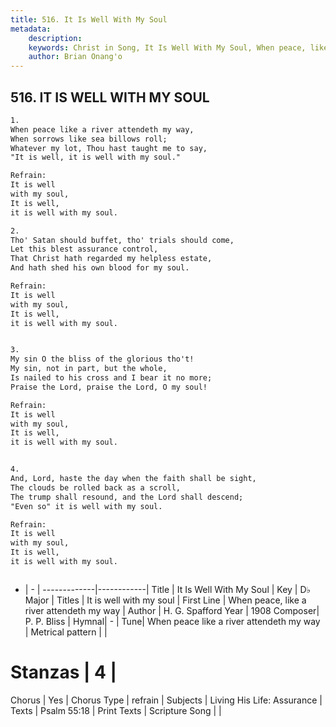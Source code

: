 ```yaml
---
title: 516. It Is Well With My Soul
metadata:
    description: 
    keywords: Christ in Song, It Is Well With My Soul, When peace, like a river attendeth my way, It is well with my soul
    author: Brian Onang'o
---
```



## 516. IT IS WELL WITH MY SOUL

```txt
1.
When peace like a river attendeth my way,
When sorrows like sea billows roll;
Whatever my lot, Thou hast taught me to say,
"It is well, it is well with my soul."

Refrain:
It is well
with my soul,
It is well,
it is well with my soul.

2.
Tho' Satan should buffet, tho' trials should come,
Let this blest assurance control,
That Christ hath regarded my helpless estate,
And hath shed his own blood for my soul. 

Refrain:
It is well
with my soul,
It is well,
it is well with my soul.


3.
My sin O the bliss of the glorious tho't!
My sin, not in part, but the whole,
Is nailed to his cross and I bear it no more;
Praise the Lord, praise the Lord, O my soul! 

Refrain:
It is well
with my soul,
It is well,
it is well with my soul.


4.
And, Lord, haste the day when the faith shall be sight,
The clouds be rolled back as a scroll,
The trump shall resound, and the Lord shall descend;
"Even so" it is well with my soul. 

Refrain:
It is well
with my soul,
It is well,
it is well with my soul.



```

- |   -  |
-------------|------------|
Title | It Is Well With My Soul |
Key | D♭ Major |
Titles | It is well with my soul |
First Line | When peace, like a river attendeth my way |
Author | H. G. Spafford
Year | 1908
Composer| P. P. Bliss |
Hymnal|  - |
Tune| When peace like a river attendeth my way |
Metrical pattern | |
# Stanzas | 4 |
Chorus | Yes |
Chorus Type | refrain |
Subjects | Living His Life: Assurance |
Texts | Psalm 55:18 |
Print Texts | 
Scripture Song |  |
  
